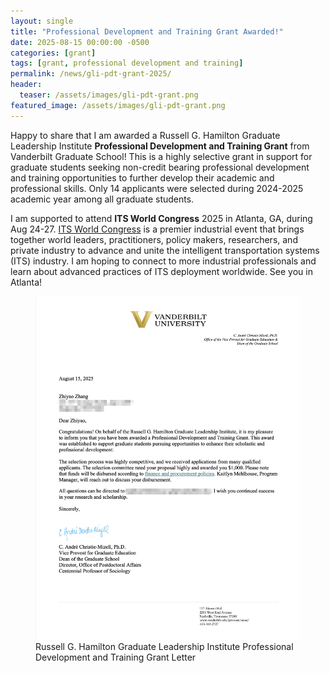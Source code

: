 ```yaml
---
layout: single
title: "Professional Development and Training Grant Awarded!"
date: 2025-08-15 00:00:00 -0500
categories: [grant]
tags: [grant, professional development and training]
permalink: /news/gli-pdt-grant-2025/
header:
  teaser: /assets/images/gli-pdt-grant.png
featured_image: /assets/images/gli-pdt-grant.png
---
```


Happy to share that I am awarded a Russell G. Hamilton Graduate Leadership Institute **Professional Development and Training Grant** from Vanderbilt Graduate School! This is a highly selective grant in support for graduate students seeking non-credit bearing professional development and training opportunities to further develop their academic and professional skills. Only 14 applicants were selected during 2024-2025 academic year among all graduate students.

I am supported to attend **ITS World Congress** 2025 in Atlanta, GA, during Aug 24-27. [ITS World Congress](https://www.itsamericaevents.com/world-congress/en-us.html#/) is a premier industrial event that brings together world leaders, practitioners, policy makers, researchers, and private industry to advance and unite the intelligent transportation systems (ITS) industry. I am hoping to connect to more industrial professionals and learn about advanced practices of ITS deployment worldwide. See you in Atlanta!

<figure>
  <img src="/assets/images/gli-pdt-grant.png" alt="Professional Development and Training Grant Letter">
  <figcaption>Russell G. Hamilton Graduate Leadership Institute Professional Development and Training Grant Letter</figcaption>
</figure>